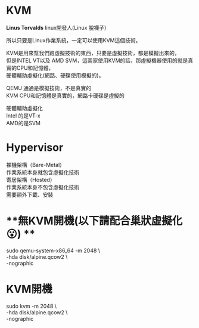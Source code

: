 **KVM**
==
**Linus Torvalds** linux開發人(Linux 脫襪子)  

所以只要是Linux作業系統，一定可以使用KVM這個技術。  

KVM是用來幫我們跑虛擬技術的東西，只要是虛擬技術，都是模擬出來的，  
但是INTEL VT以及 AMD SVM，這兩家使用KVM的話，那虛擬機器使用的就是真實的CPU和記憶體，  
硬體輔助虛擬化(網路、硬碟使用模擬的)。  

QEMU 通通是模擬技術，不是真實的  
KVM CPU和記憶體是真實的，網路卡硬碟是虛擬的  

硬體輔助虛擬化  
Intel 的是VT-x  
AMD的是SVM  

**Hypervisor**
==
裸機架構（Bare-Metal）  
作業系統本身就包含虛擬化技術  
寄居架構（Hosted）  
作業系統本身不包含虛擬化技術  
需要額外下載、安裝  


**無KVM開機(以下請配合巢狀虛擬化😮)  **
==
sudo qemu-system-x86_64 -m 2048 \  
-hda disk/alpine.qcow2 \  
-nographic  

**KVM開機**
==  
sudo kvm -m 2048 \  
-hda disk/alpine.qcow2 \  
-nographic  
